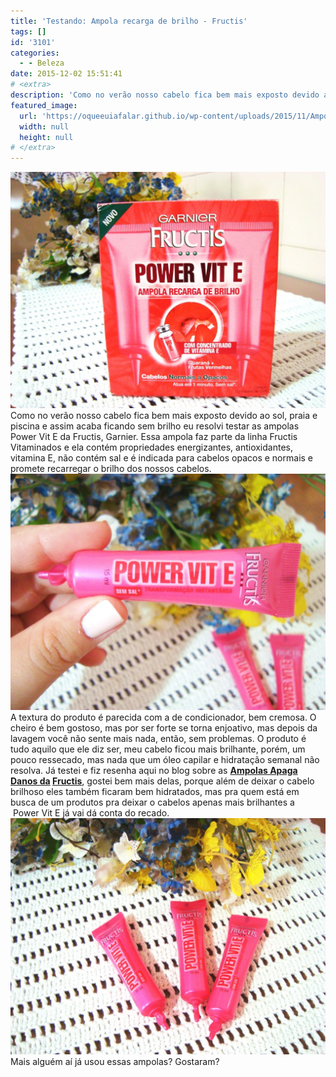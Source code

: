 ```yaml
---
title: 'Testando: Ampola recarga de brilho - Fructis'
tags: []
id: '3101'
categories:
  - - Beleza
date: 2015-12-02 15:51:41
# <extra>
description: 'Como no verão nosso cabelo fica bem mais exposto devido ao sol, praia e piscina e assim acaba ficando sem brilho eu resolvi testar as ampolas Power Vit E da Fructis, Garnier. Essa ampola faz parte da linha Fructis Vitaminados e ela contém propriedades energizantes, antioxidantes, vitamina E, não contém sal e é indicada para cabelos opacos e normais e promete recarregar o brilho dos nossos cabelos. A textura do produto é parecida com a de condicionador, bem cremosa. O cheiro é bem gostoso, mas por ser forte se torna enjoativo, mas depois da lavagem você não sente mais nada, então, sem problemas. O produto é tudo aquilo que ele diz ser, meu cabelo ficou mais brilhante, porém, um pouco ressecado, mas nada que um óleo capilar e hidratação semanal não resolva. Já testei e fiz resenha aqui no blog &hellip;'
featured_image: 
  url: 'https://oqueeuiafalar.github.io/wp-content/uploads/2015/11/Ampola-recarga-de-brilho-Fructis-1024x768.jpg'
  width: null
  height: null
# </extra>
---
```


[![Power Vit E - Fructis Garnier - Ampola recarga de brilho - Fructis](/wp-content/uploads/2015/11/Ampola-recarga-de-brilho-Fructis-1024x768.jpg)](/wp-content/uploads/2015/11/Ampola-recarga-de-brilho-Fructis.jpg) Como no verão nosso cabelo fica bem mais exposto devido ao sol, praia e piscina e assim acaba ficando sem brilho eu resolvi testar as ampolas Power Vit E da Fructis, Garnier. Essa ampola faz parte da linha Fructis Vitaminados e ela contém propriedades energizantes, antioxidantes, vitamina E, não contém sal e é indicada para cabelos opacos e normais e promete recarregar o brilho dos nossos cabelos. [![Ampola recarga brilho da Fructis - Power Vit E](/wp-content/uploads/2015/11/Power-Vit-E-Fructis-Garnier-Ampola-recarga-de-brilho-Fructis-1024x768.jpg)](/wp-content/uploads/2015/11/Power-Vit-E-Fructis-Garnier-Ampola-recarga-de-brilho-Fructis.jpg) A textura do produto é parecida com a de condicionador, bem cremosa. O cheiro é bem gostoso, mas por ser forte se torna enjoativo, mas depois da lavagem você não sente mais nada, então, sem problemas. O produto é tudo aquilo que ele diz ser, meu cabelo ficou mais brilhante, porém, um pouco ressecado, mas nada que um óleo capilar e hidratação semanal não resolva. Já testei e fiz resenha aqui no blog sobre as **[Ampolas Apaga Danos da](http://natalia.blog.br/2015/04/06/beleza-ampolas-preenchedoras-fructis/) [Fructis](http://natalia.blog.br/2015/04/06/beleza-ampolas-preenchedoras-fructis/)**, gostei bem mais delas, porque além de deixar o cabelo brilhoso eles também ficaram bem hidratados, mas pra quem está em busca de um produtos pra deixar o cabelos apenas mais brilhantes a  Power Vit E já vai dá conta do recado. [![Ampola recarga de brilho - Fructis ](/wp-content/uploads/2015/11/Power-Vit-E-Ampola-recarga-de-brilho-1024x768.jpg)](/wp-content/uploads/2015/11/Power-Vit-E-Ampola-recarga-de-brilho.jpg) Mais alguém aí já usou essas ampolas? Gostaram?

